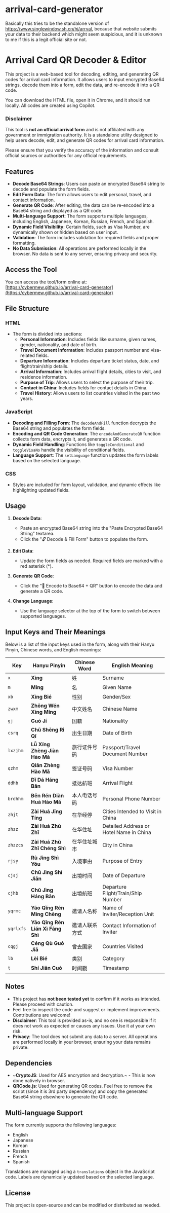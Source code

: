 # arrival-card-generator

Basically this tries to be the standalone version of https://www.singlewindow.sh.cn/hj/arrval, because that website submits your data to their backend which might seem suspicious, and it is unknown to me if this is a legit official site or not.

# Arrival Card QR Decoder & Editor

This project is a web-based tool for decoding, editing, and generating QR codes for arrival card information. It allows users to input encrypted Base64 strings, decode them into a form, edit the data, and re-encode it into a QR code.

You can download the HTML file, open it in Chrome, and it should run locally. All codes are created using Copilot.

### Disclaimer

This tool is **not an official arrival form** and is not affiliated with any government or immigration authority. It is a standalone utility designed to help users decode, edit, and generate QR codes for arrival card information. 

Please ensure that you verify the accuracy of the information and consult official sources or authorities for any official requirements.

## Features

- **Decode Base64 Strings**: Users can paste an encrypted Base64 string to decode and populate the form fields.
- **Edit Form Data**: The form allows users to edit personal, travel, and contact information.
- **Generate QR Code**: After editing, the data can be re-encoded into a Base64 string and displayed as a QR code.
- **Multi-language Support**: The form supports multiple languages, including English, Japanese, Korean, Russian, French, and Spanish.
- **Dynamic Field Visibility**: Certain fields, such as Visa Number, are dynamically shown or hidden based on user input.
- **Validation**: The form includes validation for required fields and proper formatting.
- **No Data Submission**: All operations are performed locally in the browser. No data is sent to any server, ensuring privacy and security.

## Access the Tool

You can access the tool/form online at:  
[https://cybermew.github.io/arrival-card-generator](https://cybermew.github.io/arrival-card-generator)

## File Structure

### HTML
- The form is divided into sections:
  - **Personal Information**: Includes fields like surname, given names, gender, nationality, and date of birth.
  - **Travel Document Information**: Includes passport number and visa-related fields.
  - **Departure Information**: Includes departure ticket status, date, and flight/train/ship details.
  - **Arrival Information**: Includes arrival flight details, cities to visit, and residence information.
  - **Purpose of Trip**: Allows users to select the purpose of their trip.
  - **Contact in China**: Includes fields for contact details in China.
  - **Travel History**: Allows users to list countries visited in the past two years.

### JavaScript
- **Decoding and Filling Form**: The `decodeAndFill` function decrypts the Base64 string and populates the form fields.
- **Encoding and QR Code Generation**: The `encodeAndGenerateQR` function collects form data, encrypts it, and generates a QR code.
- **Dynamic Field Handling**: Functions like `toggleConditional` and `toggleVisaNo` handle the visibility of conditional fields.
- **Language Support**: The `setLanguage` function updates the form labels based on the selected language.

### CSS
- Styles are included for form layout, validation, and dynamic effects like highlighting updated fields.

## Usage

1. **Decode Data**:
   - Paste an encrypted Base64 string into the "Paste Encrypted Base64 String" textarea.
   - Click the "🔓 Decode & Fill Form" button to populate the form.

2. **Edit Data**:
   - Update the form fields as needed. Required fields are marked with a red asterisk (*).

3. **Generate QR Code**:
   - Click the "🔐 Encode to Base64 + QR" button to encode the data and generate a QR code.

4. **Change Language**:
   - Use the language selector at the top of the form to switch between supported languages.

## Input Keys and Their Meanings

Below is a list of the input keys used in the form, along with their Hanyu Pinyin, Chinese words, and English meanings:

| **Key**   | **Hanyu Pinyin**       | **Chinese Word**       | **English Meaning**                     |
|-----------|------------------------|------------------------|-----------------------------------------|
| `x`       | **Xìng**               | 姓                    | Surname                                 |
| `m`       | **Míng**               | 名                    | Given Name                              |
| `xb`      | **Xìng Bié**           | 性别                  | Gender/Sex                              |
| `zwxm`    | **Zhōng Wén Xìng Míng**| 中文姓名              | Chinese Name                            |
| `gj`      | **Guó Jí**             | 国籍                  | Nationality                             |
| `csrq`    | **Chū Shēng Rì Qī**    | 出生日期              | Date of Birth                           |
| `lxzjhm`  | **Lǚ Xíng Zhèng Jiàn Hào Mǎ** | 旅行证件号码 | Passport/Travel Document Number         |
| `qzhm`    | **Qiān Zhèng Hào Mǎ**  | 签证号码              | Visa Number                             |
| `ddhb`    | **Dǐ Dá Háng Bān**     | 抵达航班              | Arrival Flight                          |
| `brdhhm`  | **Běn Rén Diàn Huà Hào Mǎ** | 本人电话号码      | Personal Phone Number                   |
| `zhjt`    | **Zài Huá Jīng Tíng**  | 在华经停              | Cities Intended to Visit in China       |
| `zhzz`    | **Zài Huá Zhù Zhǐ**    | 在华住址              | Detailed Address or Hotel Name in China |
| `zhzzcs`  | **Zài Huá Zhù Zhǐ Chéng Shì** | 在华住址城市    | City in China                           |
| `rjsy`    | **Rù Jìng Shì Yóu**    | 入境事由              | Purpose of Entry                        |
| `cjsj`    | **Chū Jìng Shí Jiān**  | 出境时间              | Date of Departure                       |
| `cjhb`    | **Chū Jìng Háng Bān**  | 出境航班              | Departure Flight/Train/Ship Number      |
| `yqrmc`   | **Yāo Qǐng Rén Míng Chēng** | 邀请人名称        | Name of Inviter/Reception Unit          |
| `yqrlxfs` | **Yāo Qǐng Rén Lián Xì Fāng Shì** | 邀请人联系方式 | Contact Information of Inviter          |
| `cqgj`    | **Céng Qù Guó Jiā**    | 曾去国家              | Countries Visited                       |
| `lb`      | **Lèi Bié**            | 类别                  | Category                                |
| `t`       | **Shí Jiān Cuò**       | 时间戳                | Timestamp                               |

## Notes

- This project has **not been tested yet** to confirm if it works as intended. Please proceed with caution.
- Feel free to inspect the code and suggest or implement improvements. Contributions are welcome!
- **Disclaimer**: This tool is provided as-is, and no one is responsible if it does not work as expected or causes any issues. Use it at your own risk.
- **Privacy**: The tool does not submit any data to a server. All operations are performed locally in your browser, ensuring your data remains private.

## Dependencies

- ~**CryptoJS**: Used for AES encryption and decryption.~ - This is now done natively in browser.
- **QRCode.js**: Used for generating QR codes. Feel free to remove the script (since it is 3rd party dependency) and copy the generated Base64 string elsewhere to generate the QR code.

## Multi-language Support

The form currently supports the following languages:
- English
- Japanese
- Korean
- Russian
- French
- Spanish

Translations are managed using a `translations` object in the JavaScript code. Labels are dynamically updated based on the selected language.

## License

This project is open-source and can be modified or distributed as needed.

